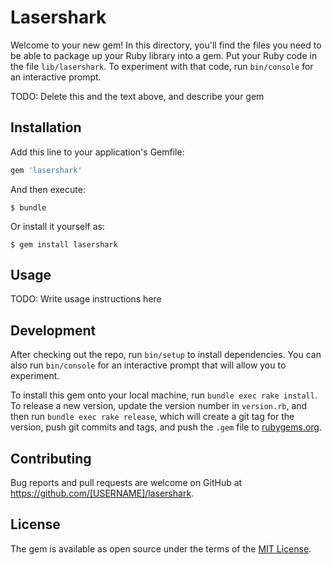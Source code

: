 # Lasershark

Welcome to your new gem! In this directory, you'll find the files you need to be able to package up your Ruby library into a gem. Put your Ruby code in the file `lib/lasershark`. To experiment with that code, run `bin/console` for an interactive prompt.

TODO: Delete this and the text above, and describe your gem

## Installation

Add this line to your application's Gemfile:

```ruby
gem 'lasershark'
```

And then execute:

    $ bundle

Or install it yourself as:

    $ gem install lasershark

## Usage

TODO: Write usage instructions here

## Development

After checking out the repo, run `bin/setup` to install dependencies. You can also run `bin/console` for an interactive prompt that will allow you to experiment.

To install this gem onto your local machine, run `bundle exec rake install`. To release a new version, update the version number in `version.rb`, and then run `bundle exec rake release`, which will create a git tag for the version, push git commits and tags, and push the `.gem` file to [rubygems.org](https://rubygems.org).

## Contributing

Bug reports and pull requests are welcome on GitHub at https://github.com/[USERNAME]/lasershark.

## License

The gem is available as open source under the terms of the [MIT License](http://opensource.org/licenses/MIT).
